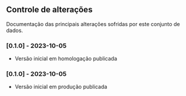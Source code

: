 ## Controle de alterações

Documentação das principais alterações sofridas por este conjunto de dados.

### [0.1.0] - 2023-10-05

- Versão inicial em homologação publicada

### [0.1.0] - 2023-10-05

- Versão inicial em produção publicada